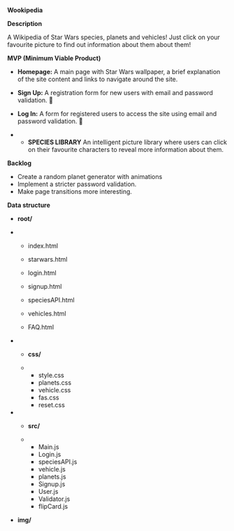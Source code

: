 **Wookipedia**



**Description**



A Wikipedia of Star Wars species, planets and vehicles! Just click on your favourite picture to find out information about them about them!





**MVP (Minimum Viable Product)**



- **Homepage:** A main page with Star Wars wallpaper, a brief explanation of the site content and links to navigate around the site.

- **Sign Up:** A registration form for new users with email and password validation. 👋

- **Log In:** A form for registered users to access the site using email and password validation. 🔑

- - **SPECIES LIBRARY** An intelligent picture library where users can click on their favourite characters to reveal more information about them.





**Backlog**

- Create a random planet generator with animations
- Implement a stricter password validation.
- Make page transitions more interesting. 

**Data structure**

- **root/**

- - index.html

  - starwars.html

  - login.html

  - signup.html

  - speciesAPI.html

  - vehicles.html

  - FAQ.html

    



- - **css/**

  - - style.css
    - planets.css
    - vehicle.css
    - fas.css
    - reset.css



- - **src/**

  - - Main.js
    - Login.js
    - speciesAPI.js
    - vehicle.js
    - planets.js
    - Signup.js
    - User.js
    - Validator.js
    - flipCard.js

- **img/** 

